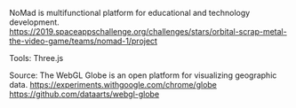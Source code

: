 NoMad is multifunctional platform for educational and technology development.
https://2019.spaceappschallenge.org/challenges/stars/orbital-scrap-metal-the-video-game/teams/nomad-1/project

Tools:
Three.js

Source:
The WebGL Globe is an open platform for visualizing geographic data.
https://experiments.withgoogle.com/chrome/globe
https://github.com/dataarts/webgl-globe
